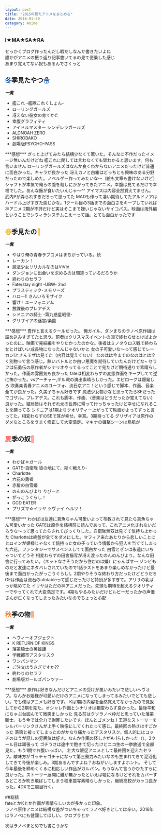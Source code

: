 ```yaml
---
layout: post
title: "2015年見たアニメをまとめる"
date: 2016-01-30
category: Anime
---
```

### I★MA★SA★RA

せっかくブログ作ったんだし暇だしなんか書きたいよね  
誰かがアニメの振り返り記事書いてるの見て便乗した感じ  
あまり覚えてない奴もあるんでさくっと  

## <span style="color:#1253A4">冬</span>季見たやつ<span style="color:#1253A4">☃</span>

***一覧***  

<ul>
	<li>艦これ -艦隊これくしょん-</li>
	<li>ローリングガールズ</li>
	<li>冴えない彼女の育てかた</li>
	<li>幸腹グラフィティ</li>
	<li>アイドルマスター シンデレラガールズ</li>
	<li>ALDNOAH ZERO</li>
	<li>SHIROBAKO</li>
    <li>劇場版PSYCHO-PASS</li>
</ul>
***感想***  
ざっと上げてみたら結構少なくて驚いた。そんなに不作だったイメージ無いんだけどね  
艦これに関しては言わなくても皆わかると思います。何も言いません  
ローリングガールズはなんか良くわからないアニメだったけど普通に面白かった。キャラが良かった
冴えカノと白箱はどっちとも興味のある分野だったので楽しめた。ノベルゲー作ってみたいな～（絵も文章も書けないけど）  
シャフトが本気で俺らの腹を殺しにかかってきたアニメ。幸腹は見てるだけで幸福でした。あんな飯が食いたいんじゃ～^^  
アイマスは内容全然覚えてません。武内Pが弄られすぎだろって思ってた  
MADも作って凄い期待してたアルドノアはハードル上げすぎた感じかな。1クール目の3話までの面白さをキープしていれば神アニメ  
2期が不評だけど実はそこまで嫌いじゃないサイコパス。映画は海外編ということでシヴィラシステムこえーって話。とても面白かったです

 

## <span style="color:#ECB935">春</span>季見たの<span style="color:#ECB935">🌸</span>  
***一覧***

<ul>
	<li>やはり俺の青春ラブコメはまちがっている。続  </li>
	<li>レーカン！</li>
	<li>魔法少女リリカルなのはViVid</li>
    <li>ダンジョンに出会いを求めるのは間違っているだろうか</li>
	<li>終わりのセラフ</li>
	<li>Fate/stay night -UBW- 2nd</li>
	<li>プラスティック･メモリーズ </li>
	<li>ハロー!! きんいろモザイク</li>
	<li>響け！ユーフォニアム</li>
	<li>放課後のプレアデス</li>
	<li>シドニアの騎士 -第九惑星戦役-</li>
	<li>グリザイアの迷宮/楽園</li>
</ul>
***感想***  
豊作と言えるクールだった。  
俺ガイル、ダンまちのラノベ原作組は詰め込みすぎてたと思う。前者はクリスマスイベントの回で終わらせとけばよかったのに。映画で完結編をやりたかったのかな。後者はミノタウロス戦で終わらせとけばいい成長物になったんじゃないかと    
女の子可愛いな～って感じでレーカン!ときんモザは見てた（内容は覚えてない）  
なのはは今までのなのはとは全く別物って言う感じ。熱いバトルとか白い悪魔を期待していたんだけどな~  
セラフは伝勇伝の原作者がシナリオやってるってことで見たけど期待通りで素晴らしかった。作画の雰囲気も良かった  
fateは相変わらずの変態作画をキープしてて逆に怖かった。vsアーチャー,ギル戦の演出素晴らしかった。エピローグは爆発しろ
吹奏楽青春アニメのユーフォ、流石京アニ！という感じで脚本、作画、音楽全てが良かった。久美子ちゃん好きです  
魔法少女物かなと思ってたらSFだったでゴザル。プレアデス。これも脚本、作画、（音楽はどうだったか覚えてない）良かった。結局皆はそれぞれ元の世界に帰って行っちゃったけど幸せになれることを願ってる  
シドニアは1期よりクオリティー上がってて映画かよってずっと言ってた。相変わらずのSEで耳が幸せ。幸耳。3期待ってる  
グリザイアは原作のダメなところをうまく修正して大変満足。マキナの狙撃シーンは鳥肌が

## <span style="color:#FF6860">夏</span>季の奴<span style="color:#FF6860">🍧</span>  
***一覧***
<ul>
	<li>わかば＊ガール</li>
	<li>GATE-自衛隊 彼の地にて、斯く戦えり-</li>
	<li>Charlotte</li>
	<li>六花の勇者</li>
	<li>赤髪の白雪姫</li>
	<li>のんのんびより りぴーと</li>
	<li>がっこうぐらし！</li>
	<li>GOD EATER</li>
	<li>プリズマ☆イリヤ ツヴァイ ヘルツ！</li>
</ul>
***感想***  
わかばは友達に真魚ちゃん可愛いよって布教されて見たら真魚ちゃん可愛いかった  
GATEは原作を結構前に読んであって、これアニメ化されないだろうな～って思ってたらされてびっくりした。自衛隊無双は見てて気持ちよかった  
Charlotteは終盤が全てをダメにした。マフィア来たあたりから悲しいことに  
ヒロインが姫様じゃなくて銃持った女の子っていう情報から犯人を当ててしまった六花。ファンタジーでサスペンスしてて面白かった  
白雪とゼンは永遠にいちゃついてどうぞ  
相変わらずの田舎描写が冴え渡ったのんのんびより。なんな田舎に行ってみたい。（ネットなさそうだから住むのは嫌）にゃんぱす～  
ゾンビものだと友達にネタバレされていたので1話ラストをあまり楽しめなかったけど最後まで面白かったがっこうぐらし!。2期やりそうな終わり方だったけどどうだろ  
GEは作画は流石のufotableって感じだったけど特別が多すぎて。アリサの乳ばっか眺めてた  
イリヤはただの神アニメだった。先頭も期待を超えるクオリティーでやってくれて大変満足です。4期もやるみたいだけどルビーだったかの声優さんが亡くなってしまったみたいなのでちょっと心配

## <span style="color:#F8823C">秋</span>季の物<span style="color:#F8823C">🍁</span>  
***一覧***

<ul>
	<li>ヘヴィーオブジェクト</li>
	<li>K RETURN OF KINGS</li>
    <li>落第騎士の英雄譚</li>
	<li>学戦都市アスタリスク</li>
	<li>ワンパンマン</li>
	<li>ご注文はうさぎですか??</li>
	<li>終わりのセラフ</li>
	<li>劇場版ガールズパンツァー</li>
</ul>
***感想***  
原作は好きなんだけどアニメの受けが悪いみたいで悲しいヘヴオブ。なんかお姫様が可愛いだけのアニメになってしまってるみたいでとても悲しい。でも僕はアニメも好きです。  
Kは1期の内容を全然覚えてなかったので見返してから2期を見た。オシャレ作画とシナリオは相変わらず良かった。最後平和にちゃぶ台囲んでて微笑ましかった  
見る前はクソラノベ枠だと思っていた落第騎士。もう今では全力で謝罪したいです。ほんとゴメンね！王道なストーリーをシルバーリンクさんが上手く映像にしてくれたって感じ。最終回の熱さはすごかった  
落第と被ってしまったのがかなり痛かったアスタリスク。個人的にはコッチのほうが話しの雰囲気は好き。なんか作画の怪しさがA-1らしかった（）。2クール目は頑張って  
ゴチうさは途中で飽きて切ったけどニコ生の一挙放送で全部見た。もう1期でお腹いっぱい。  
壮大な販促アニメとして最終回を迎えたセラフ。敵味方がゴッチャゴチャになって第三勢力みたいなのも生まれてきて泥沼化してきて今後が楽しみ。3期あるんですよね？おねがいしますよホント。  
そして今年最後を締めくくるに相応しい作品がガルパン。もうなんて言うかひたすらに良かった。ストーリー展開に難が無かったといえば嘘になるけどそれをカバーするどころか吹き飛ばしてしまう程車描写素晴らしかった。継続高校がカッコ良かった。4DXで三周目行く。

##総括  
fateとかKとか作画が素晴らしいのが多かった印象。  
ラノベ原作アニメは結構な差がついちゃってラノベ好きとしては辛い。2016年はラノベにも健闘してほしい。クロプラとか  

次はラノベまとめでも書こうかな


